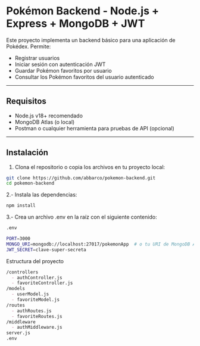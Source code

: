 # Pokémon Backend - Node.js + Express + MongoDB + JWT

Este proyecto implementa un backend básico para una aplicación de Pokédex. Permite:

- Registrar usuarios
- Iniciar sesión con autenticación JWT
- Guardar Pokémon favoritos por usuario
- Consultar los Pokémon favoritos del usuario autenticado

---

## Requisitos

- Node.js v18+ recomendado
- MongoDB Atlas (o local)
- Postman o cualquier herramienta para pruebas de API (opcional)

---

## Instalación

1. Clona el repositorio o copia los archivos en tu proyecto local:

```bash
git clone https://github.com/abbarco/pokemon-backend.git
cd pokemon-backend
```

2.- Instala las dependencias:

```bash
npm install
```
3.- Crea un archivo .env en la raíz con el siguiente contenido:

```bash
.env

PORT=3000
MONGO_URI=mongodb://localhost:27017/pokemonApp  # o tu URI de MongoDB Atlas
JWT_SECRET=clave-super-secreta
```
Estructura del proyecto
```markdown
/controllers
  - authController.js
  - favoriteController.js
/models
  - userModel.js
  - favoriteModel.js
/routes
  - authRoutes.js
  - favoriteRoutes.js
/middleware
  - authMiddleware.js
server.js
.env
```